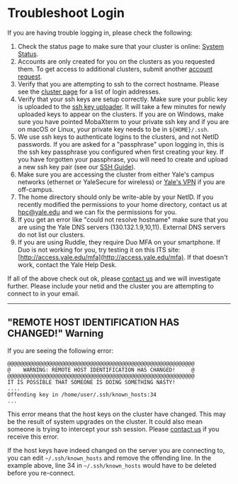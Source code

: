 # Troubleshoot Login

If you are having trouble logging in, please check the following:

1. Check the status page to make sure that your cluster is online: [System Status](http://research.computing.yale.edu/system-status).
1. Accounts are only created for you on the clusters as you requested them. To get access to additional clusters, submit another [account request](https://research.computing.yale.edu/account-request).
1. Verify that you are attempting to ssh to the correct hostname. Please see the [cluster page](/clusters-at-yale/clusters) for a list of login addresses.
1. Verify that your ssh keys are setup correctly. Make sure your public key is uploaded to the [ssh key uploader](http://gold.hpc.yale.internal/cgi-bin/sshkeys.py). It will take a few minutes for newly uploaded keys to appear on the clusters. If you are on Windows, make sure you have pointed MobaXterm to your private ssh key and if you are on macOS or Linux, your private key needs to be in `${HOME}/.ssh`.
1. We use ssh keys to authenticate logins to the clusters, and not NetID passwords. If you are asked for a "passphrase" upon logging in, this is the ssh key passphrase you configured when first creating your key. If you have forgotten your passphrase, you will need to create and upload a new ssh key pair (see our [SSH Guide](/clusters-at-yale/access)).
1. Make sure you are accessing the cluster from either Yale's campus networks (ethernet or YaleSecure for wireless) or [Yale's VPN](/clusters-at-yale/access/vpn/) if you are off-campus.
1. The home directory should only be write-able by your NetID. If you recently modified the permissions to your home directory, contact us at [hpc@yale.edu](mailto:hpc@yale.edu) and we can fix the permissions for you.
1. If you get an error like "could not resolve hostname" make sure that you are using the Yale DNS servers (130.132.1.9,10,11). External DNS servers do not list our clusters.
1. If you are using Ruddle, they require Duo MFA on your smartphone. If Duo is not working for you, try testing it on this ITS site: [http://access.yale.edu/mfa](http://access.yale.edu/mfa). If that doesn't work, contact the Yale Help Desk.

If all of the above check out ok, please [contact us](mailto:hpc@yale.edu) and we will investigate further. Please include your netid and the cluster you are attempting to connect to in your email.

* * *

## "REMOTE HOST IDENTIFICATION HAS CHANGED!" Warning

If you are seeing the following error:

```
@@@@@@@@@@@@@@@@@@@@@@@@@@@@@@@@@@@@@@@@@@@@@@@@@@@@@@@@@@@
@    WARNING: REMOTE HOST IDENTIFICATION HAS CHANGED!     @
@@@@@@@@@@@@@@@@@@@@@@@@@@@@@@@@@@@@@@@@@@@@@@@@@@@@@@@@@@@
IT IS POSSIBLE THAT SOMEONE IS DOING SOMETHING NASTY!
....
Offending key in /home/user/.ssh/known_hosts:34
...

```

This error means that the host keys on the cluster have changed. This may be the result of system upgrades on the cluster. It could also mean someone is trying to intercept your ssh session. Please [contact us](mailto:hpc@yale.edu) if you receive this error.

If the host keys have indeed changed on the server you are connecting to, you can edit `~/.ssh/known_hosts` and remove the offending line. In the example above, line 34 in `~/.ssh/known_hosts` would have to be deleted before you re-connect.